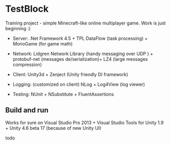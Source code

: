TestBlock
=========

Training project - simple Minecraft-like online multiplayer game. Work is just beginning :)

* Server: .Net Framework 4.5 + TPL DataFlow (task processing) + MonoGame (for game math)

* Network: Lidgren Network Library (handy messaging over UDP ) + protobuf-net (messages de/serialization)+ LZ4 (large messages compression)

* Client: Unity3d + Zenject (Unity friendly DI framework)

* Logging: (customized on client) NLog + Log4View (log viewer)

* Testing: NUnit + NSubstitute + FluentAssertions

Build and run
-------------

Works for sure on Visual Studio Pro 2013 + Visual Studio Tools for Unity 1.9 + Unity 4.6 beta 17 (because of new Unity UI)

todo
